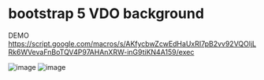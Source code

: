 # bootstrap 5 VDO background

DEMO https://script.google.com/macros/s/AKfycbwZcwEdHaUxRI7pB2vv92VQOljLRk6WVevaFnBoTQV4P97AHAnXRW-inG9tiKN4A159/exec

![image](https://user-images.githubusercontent.com/30399464/149621586-73578bd4-0fc3-4423-826c-e0bfc428701a.png)
![image](https://user-images.githubusercontent.com/30399464/149621605-99d59128-18a3-4f87-974a-a82416854550.png)

<script src="https://gist.github.com/semicon/42f82a9c3c5524145d2120862f8ba658.js"></script>
